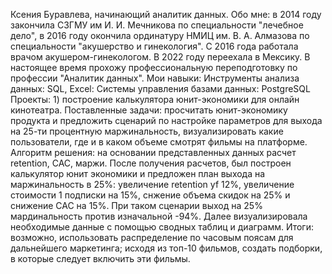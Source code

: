 Ксения Буравлева, начинающий аналитик данных.
Обо мне: в 2014 году закончила СЗГМУ им И. И. Мечникова по специальности "лечебное дело", в 2016 году окончила ординатуру НМИЦ им. В. А. Алмазова по специальности "акушерство и гинекология". С 2016 года работала врачом акушером-гинекологом. В 2022 году переехала в Мексику. В настоящее время прохожу профессиональную переподготовку по профессии "Аналитик данных".
Мои навыки:
Инструменты анализа данных: SQL, Excel:
Системы управления базами данных: PostgreSQL
Проекты: 1) построение калькулятора юнит-экономики для онлайн кинотеатра. Поставленные задачи: просчитать юнит-экономику продукта и предложить сценарий по настройке параметров для выхода на 25-ти процентную маржинальность, визуализировать какие пользователи, где и в каком объеме смотрят фильмы на платформе. Алгоритм решения: на основании представленных данных расчет retention, CAC, маржи. После получения расчетов, был построен калькулятор юнит экономики и предложен план выхода на маржинальность в 25%: увеличение retention yf 12%, увеличение стоимости 1 подписки на 15%, снжение объема скидок на 25% и снижение САС на 15%. При таком сценарии выход на 25% мардинальность против изначальной -94%. Далее визуализировала необходимые данные с помощью сводных таблиц и диаграмм. Итоги: возможно, использовать распределение по часовым поясам для дальнейшего маркетинга; исходя из топ-10 фильмов, создать подборки, в которые следует включить эти фильмы. 
